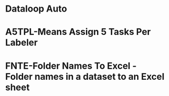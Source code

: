 # Dataloop Auto

# A5TPL-Means Assign 5 Tasks Per Labeler 

# FNTE-Folder Names To Excel - Folder names in a dataset to an Excel sheet